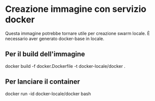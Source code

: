 # Creazione immagine con servizio docker

Questa immagine potrebbe tornare utile per creazione swarm locale.
È necessario aver generato docker-base in locale.

## Per il build dell'immagine

docker build -f docker.Dockerfile -t docker-locale/docker .

## Per lanciare il container

docker run -id docker-locale/docker bash